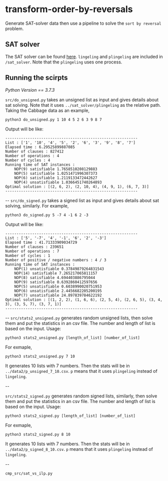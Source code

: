 # transform-order-by-reversals
Generate SAT-solver data then use a pipeline to solve the `sort by reversal` problem.

## SAT solver

The SAT solver can be found [here](https://github.com/arminbiere/lingeling). `lingeling` and `plingeling` are included in `/sat_solver`. Note that the `plingeling` uses one process.


## Running the scirpts
*Python Version == 3.7.3*  

`src/do_unsigned.py` takes an unsigned list as input and gives details about sat solving. Note that it uses `../sat_solver/plingeling` as the relative path. Taking the Cabbage data as an example,
	
	python3 do_unsigned.py 1 10 4 5 2 6 3 9 8 7
Output will be like:

	-----------------------------------------------------------
	List : ['1', '10', '4', '5', '2', '6', '3', '9', '8', '7']
	Elapsed time : 6.29525899887085
	Number of clauses : 827412
	Number of operations : 4
	Number of cycles : 4
	Running time of SAT instances :
    	NOP(9) satisfiable 1.7658510208129883
    	NOP(5) satisfiable 1.0251471996307373
    	NOP(6) satisfiable 1.2119133472442627
    	NOP(4) unsatisfiable 1.0366451740264893
	Optimal solution : [(2, 6, 2), (2, 10, 4), (4, 9, 1), (6, 7, 3)]
	-----------------------------------------------------------
--
`src/do_signed.py` takes a signed list as input and gives details about sat solving, similarly. For example,

	python3 do_signed.py 5 -7 4 -1 6 2 -3
	
Output will be like:

	-----------------------------------------------------------
	List : ['5', '-7', '4', '-1', '6', '2', '-3']
	Elapsed time : 41.71333909034729
	Number of clauses : 239651
	Number of operations : 7
	Number of cycles : 1
	Number of positive / negative numbers : 4 / 3
	Running time of SAT instances :
    	NOP(1) unsatisfiable 0.37849879264831543
    	NOP(14) satisfiable 7.265217065811157
    	NOP(8) satisfiable 4.694403886795044
    	NOP(9) satisfiable 0.6392860412597656
    	NOP(5) unsatisfiable 0.6038990020751953
    	NOP(6) unsatisfiable 2.4456682205200195
    	NOP(7) unsatisfiable 24.897839784622192
	Optimal solution : [(1, 2, 2), (1, 6, 6), (2, 5, 4), (2, 6, 5), (3, 4, 3), (3, 5, 7), (3, 7, 1)]
	-----------------------------------------------------------
--
`src/stats2_unsigned.py` generates random unsigned lists, then solve them and put the statistics in an csv file. The number and length of list is based on the input. Usage: 

	python3 stats2_unsigned.py [length_of_list] [number_of_list]
	
For exmaple,

	python3 stats2_unsigned.py 7 10
	
It generates 10 lists with 7 numbers. Then the stats will be in `../data2/p_unsigned_7_10.csv`. `p` means that it uses `plingeling` instead of `lingeling`. 

--	
	
`src/stats2_signed.py` generates random signed lists, similarly, then solve them and put the statistics in an csv file. The number and length of list is based on the input. Usage: 

	python3 stats2_signed.py [length_of_list] [number_of_list]
	
For exmaple,

	python3 stats2_signed.py 8 10
	
It generates 10 lists with 7 numbers. Then the stats will be in `../data2/p_signed_8_10.csv`. `p` means that it uses `plingeling` instead of `lingeling`. 

--

`cmp_src/sat_vs_ilp.py`


	


